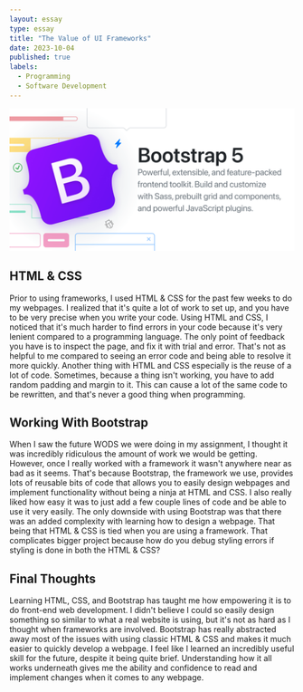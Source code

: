 ```yaml
---
layout: essay
type: essay
title: "The Value of UI Frameworks"
date: 2023-10-04
published: true
labels:
  - Programming
  - Software Development
---
```


<img src="../images/bootstrap-main.png" alt="">

## HTML & CSS

Prior to using frameworks, I used HTML & CSS for the past few weeks to do my webpages. I realized that it's quite a lot of work to set up, and you have to be very precise when you write your code. Using HTML and CSS, I noticed that it's much
harder to find errors in your code because it's very lenient compared to a programming language. The only point of feedback you have is to inspect the page, and fix it with trial and error. That's not as helpful to me compared to seeing an error
code and being able to resolve it more quickly. Another thing with HTML and CSS especially is the reuse of a lot of code. Sometimes, because a thing isn't working, you have to add random padding and margin to it. This can cause a lot of the same
code to be rewritten, and that's never a good thing when programming.

## Working With Bootstrap

When I saw the future WODS we were doing in my assignment, I thought it was incredibly ridiculous the amount of work we would be getting. However, once I really worked with a framework it wasn't anywhere near as bad as it seems. That's because
Bootstrap, the framework we use, provides lots of reusable bits of code that allows you to easily design webpages and implement functionality without being a ninja at HTML and CSS. I also really liked how easy it was to just add a few couple
lines of code and be able to use it very easily. The only downside with using Bootstrap was that there was an added complexity with learning how to design a webpage. That being that HTML & CSS is tied when you are using a framework. That
complicates bigger project because how do you debug styling errors if styling is done in both the HTML & CSS?

## Final Thoughts

Learning HTML, CSS, and Bootstrap has taught me how empowering it is to do front-end web development. I didn't believe I could so easily design something so similar to what a real website is using, but it's not as hard as I thought when
frameworks are involved. Bootstrap has really abstracted away most of the issues with using classic HTML & CSS and makes it much easier to quickly develop a webpage. I feel like I learned an incredibly useful skill for the future, despite it being
quite
brief. Understanding how it all works
underneath gives me
the ability and confidence to
read and
implement
changes when it
comes to
any webpage.
